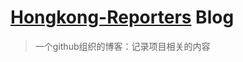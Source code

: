# [Hongkong-Reporters](https://github.com/Hongkong-Reporters/casio) Blog

> 一个github组织的博客：记录项目相关的内容

